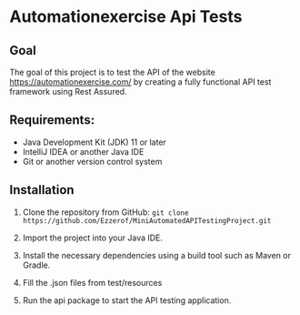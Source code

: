 # Automationexercise Api Tests

## Goal
The goal of this project is to test the API of the website https://automationexercise.com/ by creating a fully functional API test framework using Rest Assured.

## **Requirements:**

- Java Development Kit (JDK) 11 or later
- IntelliJ IDEA or another Java IDE
- Git or another version control system

## Installation

 1. Clone the repository from GitHub:
   `git clone https://github.com/Ezzerof/MiniAutomatedAPITestingProject.git`
 2. Import the project into your Java IDE.

 3. Install the necessary dependencies using a build tool such as Maven or Gradle.
 
 4. Fill the .json files from test/resources

 5. Run the api package to start the API testing application.
